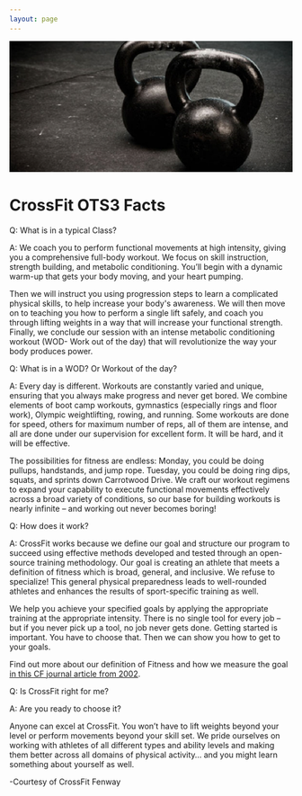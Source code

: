 ```yaml
---
layout: page
---
```

![Kettlebells](images/kettlebells.jpg)

# CrossFit OTS3 Facts

Q: What is in a typical Class?

A: We coach you to perform functional movements at high intensity, giving you a comprehensive full-body workout.  We focus on skill instruction, strength building, and metabolic conditioning.  You’ll begin with a dynamic warm-up that gets your body moving, and your heart pumping. 

Then we will instruct you using progression steps to learn a complicated physical skills, to help increase your body's awareness. We will then move on to teaching you how to perform a single lift safely, and coach you through lifting weights in a way that will increase your functional strength.  Finally, we conclude our session with an intense metabolic conditioning workout (WOD- Work out of the day) that will revolutionize the way your body produces power.

Q: What is in a WOD? Or Workout of the day?

A: Every day is different. Workouts are constantly varied and unique, ensuring that you always make progress and never get bored. We combine elements of boot camp workouts, gymnastics (especially rings and floor work), Olympic weightlifting, rowing, and running. Some workouts are done for speed, others for maximum number of reps, all of them are intense, and all are done under our supervision for excellent form. It will be hard, and it will be effective.

The possibilities for fitness are endless: Monday, you could be doing pullups, handstands, and jump rope. Tuesday, you could be doing ring dips, squats, and sprints down Carrotwood Drive. We craft our workout regimens to expand your capability to execute functional movements effectively across a broad variety of conditions, so our base for building workouts is nearly infinite – and working out never becomes boring!

Q: How does it work?

A: CrossFit works because we define our goal and structure our program to succeed using effective methods developed and tested through an open-source training methodology. Our goal is creating an athlete that meets a definition of fitness which is broad, general, and inclusive. We refuse to specialize! This general physical preparedness leads to well-rounded athletes and enhances the results of sport-specific training as well.

We help you achieve your specified goals by applying the appropriate training at the appropriate intensity. There is no single tool for every job – but if you never pick up a tool, no job never gets done. Getting started is important. You have to choose that. Then we can show you how to get to your goals.

Find out more about our definition of Fitness and how we measure the goal [in this CF journal article from 2002](http://journal.crossfit.com/2002/10/what-is-fitness-by-greg-glassm.tpl).

Q: Is CrossFit right for me?

A: Are you ready to choose it?

Anyone can excel at CrossFit. You won’t have to lift weights beyond your level or perform movements beyond your skill set. We pride ourselves on working with athletes of all different types and ability levels and making them better across all domains of physical activity… and you might learn something about yourself as well.

-Courtesy of CrossFit Fenway